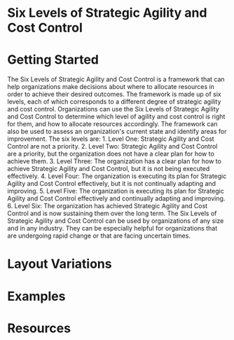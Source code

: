 # Six Levels of Strategic Agility and Cost Control

# Getting Started

The Six Levels of Strategic Agility and Cost Control is a framework that can help organizations make decisions about where to allocate resources in order to achieve their desired outcomes. The framework is made up of six levels, each of which corresponds to a different degree of strategic agility and cost control. Organizations can use the Six Levels of Strategic Agility and Cost Control to determine which level of agility and cost control is right for them, and how to allocate resources accordingly. The framework can also be used to assess an organization's current state and identify areas for improvement. The six levels are: 1. Level One: Strategic Agility and Cost Control are not a priority. 2. Level Two: Strategic Agility and Cost Control are a priority, but the organization does not have a clear plan for how to achieve them. 3. Level Three: The organization has a clear plan for how to achieve Strategic Agility and Cost Control, but it is not being executed effectively. 4. Level Four: The organization is executing its plan for Strategic Agility and Cost Control effectively, but it is not continually adapting and improving. 5. Level Five: The organization is executing its plan for Strategic Agility and Cost Control effectively and continually adapting and improving. 6. Level Six: The organization has achieved Strategic Agility and Cost Control and is now sustaining them over the long term. The Six Levels of Strategic Agility and Cost Control can be used by organizations of any size and in any industry. They can be especially helpful for organizations that are undergoing rapid change or that are facing uncertain times.

# Layout Variations
# Examples
# Resources